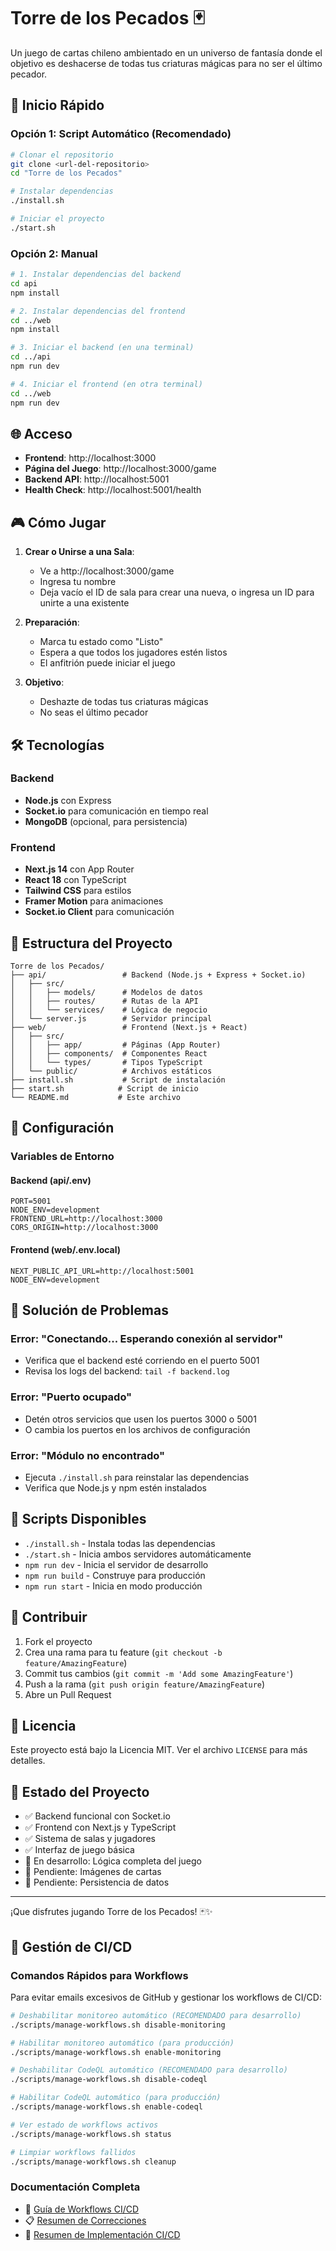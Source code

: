 # Torre de los Pecados 🃏

Un juego de cartas chileno ambientado en un universo de fantasía donde el objetivo es deshacerse de todas tus criaturas mágicas para no ser el último pecador.

## 🚀 Inicio Rápido

### Opción 1: Script Automático (Recomendado)
```bash
# Clonar el repositorio
git clone <url-del-repositorio>
cd "Torre de los Pecados"

# Instalar dependencias
./install.sh

# Iniciar el proyecto
./start.sh
```

### Opción 2: Manual
```bash
# 1. Instalar dependencias del backend
cd api
npm install

# 2. Instalar dependencias del frontend
cd ../web
npm install

# 3. Iniciar el backend (en una terminal)
cd ../api
npm run dev

# 4. Iniciar el frontend (en otra terminal)
cd ../web
npm run dev
```

## 🌐 Acceso

- **Frontend**: http://localhost:3000
- **Página del Juego**: http://localhost:3000/game
- **Backend API**: http://localhost:5001
- **Health Check**: http://localhost:5001/health

## 🎮 Cómo Jugar

1. **Crear o Unirse a una Sala**:
   - Ve a http://localhost:3000/game
   - Ingresa tu nombre
   - Deja vacío el ID de sala para crear una nueva, o ingresa un ID para unirte a una existente

2. **Preparación**:
   - Marca tu estado como "Listo"
   - Espera a que todos los jugadores estén listos
   - El anfitrión puede iniciar el juego

3. **Objetivo**:
   - Deshazte de todas tus criaturas mágicas
   - No seas el último pecador

## 🛠️ Tecnologías

### Backend
- **Node.js** con Express
- **Socket.io** para comunicación en tiempo real
- **MongoDB** (opcional, para persistencia)

### Frontend
- **Next.js 14** con App Router
- **React 18** con TypeScript
- **Tailwind CSS** para estilos
- **Framer Motion** para animaciones
- **Socket.io Client** para comunicación

## 📁 Estructura del Proyecto

```
Torre de los Pecados/
├── api/                 # Backend (Node.js + Express + Socket.io)
│   ├── src/
│   │   ├── models/      # Modelos de datos
│   │   ├── routes/      # Rutas de la API
│   │   └── services/    # Lógica de negocio
│   └── server.js        # Servidor principal
├── web/                 # Frontend (Next.js + React)
│   ├── src/
│   │   ├── app/         # Páginas (App Router)
│   │   ├── components/  # Componentes React
│   │   └── types/       # Tipos TypeScript
│   └── public/          # Archivos estáticos
├── install.sh           # Script de instalación
├── start.sh            # Script de inicio
└── README.md           # Este archivo
```

## 🔧 Configuración

### Variables de Entorno

#### Backend (api/.env)
```env
PORT=5001
NODE_ENV=development
FRONTEND_URL=http://localhost:3000
CORS_ORIGIN=http://localhost:3000
```

#### Frontend (web/.env.local)
```env
NEXT_PUBLIC_API_URL=http://localhost:5001
NODE_ENV=development
```

## 🐛 Solución de Problemas

### Error: "Conectando... Esperando conexión al servidor"
- Verifica que el backend esté corriendo en el puerto 5001
- Revisa los logs del backend: `tail -f backend.log`

### Error: "Puerto ocupado"
- Detén otros servicios que usen los puertos 3000 o 5001
- O cambia los puertos en los archivos de configuración

### Error: "Módulo no encontrado"
- Ejecuta `./install.sh` para reinstalar las dependencias
- Verifica que Node.js y npm estén instalados

## 📝 Scripts Disponibles

- `./install.sh` - Instala todas las dependencias
- `./start.sh` - Inicia ambos servidores automáticamente
- `npm run dev` - Inicia el servidor de desarrollo
- `npm run build` - Construye para producción
- `npm run start` - Inicia en modo producción

## 🤝 Contribuir

1. Fork el proyecto
2. Crea una rama para tu feature (`git checkout -b feature/AmazingFeature`)
3. Commit tus cambios (`git commit -m 'Add some AmazingFeature'`)
4. Push a la rama (`git push origin feature/AmazingFeature`)
5. Abre un Pull Request

## 📄 Licencia

Este proyecto está bajo la Licencia MIT. Ver el archivo `LICENSE` para más detalles.

## 🎯 Estado del Proyecto

- ✅ Backend funcional con Socket.io
- ✅ Frontend con Next.js y TypeScript
- ✅ Sistema de salas y jugadores
- ✅ Interfaz de juego básica
- 🔄 En desarrollo: Lógica completa del juego
- 🔄 Pendiente: Imágenes de cartas
- 🔄 Pendiente: Persistencia de datos

---

¡Que disfrutes jugando Torre de los Pecados! 🃏✨

## 🚀 Gestión de CI/CD

### Comandos Rápidos para Workflows

Para evitar emails excesivos de GitHub y gestionar los workflows de CI/CD:

```bash
# Deshabilitar monitoreo automático (RECOMENDADO para desarrollo)
./scripts/manage-workflows.sh disable-monitoring

# Habilitar monitoreo automático (para producción)
./scripts/manage-workflows.sh enable-monitoring

# Deshabilitar CodeQL automático (RECOMENDADO para desarrollo)
./scripts/manage-workflows.sh disable-codeql

# Habilitar CodeQL automático (para producción)
./scripts/manage-workflows.sh enable-codeql

# Ver estado de workflows activos
./scripts/manage-workflows.sh status

# Limpiar workflows fallidos
./scripts/manage-workflows.sh cleanup
```

### Documentación Completa

- 📖 [Guía de Workflows CI/CD](.github/README-WORKFLOWS.md)
- 📋 [Resumen de Correcciones](WORKFLOW_CORRECTIONS_SUMMARY.md)
- 🔧 [Resumen de Implementación CI/CD](CI_CD_IMPLEMENTATION_SUMMARY.md)
